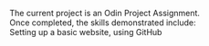 The current project is an Odin Project Assignment.  
Once completed, the skills demonstrated include:  
Setting up a basic website, using GitHub